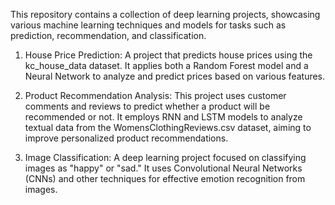 This repository contains a collection of deep learning projects, showcasing various machine learning techniques and models for tasks such as prediction, recommendation, and classification.

1. House Price Prediction:
A project that predicts house prices using the kc_house_data dataset. It applies both a Random Forest model and a Neural Network to analyze and predict prices based on various features.

2. Product Recommendation Analysis:
This project uses customer comments and reviews to predict whether a product will be recommended or not. It employs RNN and LSTM models to analyze textual data from the WomensClothingReviews.csv dataset, aiming to improve personalized product recommendations.

4. Image Classification:
A deep learning project focused on classifying images as "happy" or "sad." It uses Convolutional Neural Networks (CNNs) and other techniques for effective emotion recognition from images.
